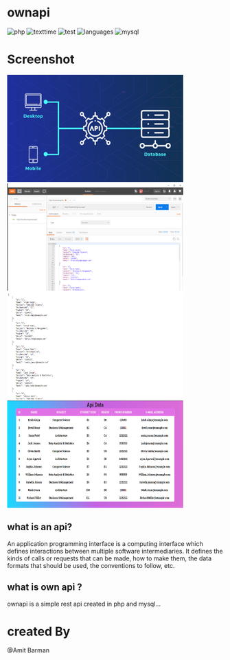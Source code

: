 # ownapi

![php](https://img.shields.io/badge/php-%3E%3D%207.1-brightgreen) ![texttime](https://img.shields.io/badge/test%20execution%20time-2-blue) ![test](https://img.shields.io/badge/Test-passed-red) ![languages](https://img.shields.io/badge/languages-3-blue) ![mysql](https://img.shields.io/badge/mysql-8.0-yellow)

# Screenshot

<p float="left">
	<img src="screenshots\api.jpg" height="250" width="410" />
	<img src="screenshots\api1.png" height="250" width="410" />
	<img src="screenshots\api2.png" height="250" width="410" />
	<img src="screenshots\api3.png" height="250" width="410" />
</p>

## what is an api?

An application programming interface is a computing interface which defines interactions between multiple software intermediaries. It defines the kinds of calls or requests that can be made, how to make them, the data formats that should be used, the conventions to follow, etc.

## what is own api ?

ownapi is a simple rest api created in php and mysql...

# created By

@Amit Barman
